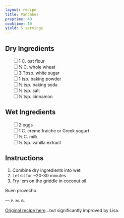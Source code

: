 ```yaml
---
layout: recipe
title: Pancakes
preptime: 40
cooktime: 10
yield: 5 servings
---
```

## Dry Ingredients
<ul style="list-style:none">
  <li><input type="checkbox"/>1 C. oat flour</li>
  <li><input type="checkbox"/>¼ C. whole wheat</li>
  <li><input type="checkbox"/>3 Tbsp. white sugar</li>
  <li><input type="checkbox"/>1 tsp. baking powder</li>
  <li><input type="checkbox"/>½ tsp. baking soda</li>
  <li><input type="checkbox"/>½ tsp. salt</li>
  <li><input type="checkbox"/>½ tsp. cinnamon</li>
</ul>

## Wet Ingredients
<ul style="list-style:none">
  <li><input type="checkbox"/>2 eggs</li>
  <li><input type="checkbox"/>1 C. creme fraiche or Greek yogurt</li>
  <li><input type="checkbox"/>½ C. milk</li>
  <li><input type="checkbox"/>½ tsp. vanilla extract </li>
</ul>

## Instructions
1. Combine dry ingredients into wet
2. Let sit for ~20-30 minutes
3. Fry 'em on the griddle in coconut oil

Buen provecho.

— ᴘ. ᴍ. ʙ.

<a class="muted small" href="https://www.allrecipes.com" target="_blank">Original recipe here</a><span class="muted small">...but significantly improved by Lisa.</span>